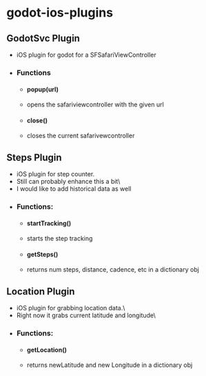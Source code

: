 # godot-ios-plugins

## GodotSvc Plugin
  * iOS plugin for godot for a SFSafariViewController
  * ### Functions
    * #### popup(url)
    * opens the safariviewcontroller with the given url
    * #### close()
    * closes the current safarivewcontroller

## Steps Plugin
  * iOS plugin for step counter. 
  * Still can probably enhance this a bit\
  * I would like to add historical data as well
  * ### Functions:
    * #### startTracking()
    * starts the step tracking 
    * #### getSteps()
    * returns num steps, distance, cadence, etc in a dictionary obj

## Location Plugin
  * iOS plugin for grabbing location data.\
  * Right now it grabs current latitude and longitude\
  * ### Functions:
    * #### getLocation()
    * returns newLatitude and new Longitude in a dictionary obj

